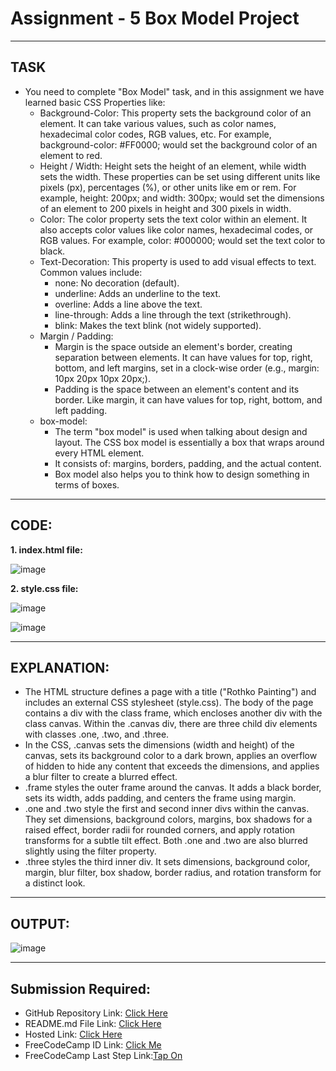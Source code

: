 # Assignment - 5 Box Model Project
---
## TASK 
- You need to complete "Box Model" task, and in this assignment we have learned basic CSS Properties like:
  - Background-Color: This property sets the background color of an element. It can take various values, such as color names, hexadecimal color codes, RGB values, etc. For example, background-color: #FF0000; would set the background color of an element to red.
  - Height / Width: Height sets the height of an element, while width sets the width. These properties can be set using different units like pixels (px), percentages (%), or other units like em or rem. For example, height: 200px; and width: 300px; would set the dimensions of an element to 200 pixels in height and 300 pixels in width.
  - Color: The color property sets the text color within an element. It also accepts color values like color names, hexadecimal codes, or RGB values. For example, color: #000000; would set the text color to black.
  - Text-Decoration: This property is used to add visual effects to text. Common values include:
    - none: No decoration (default).
    - underline: Adds an underline to the text.
    - overline: Adds a line above the text.
    - line-through: Adds a line through the text (strikethrough).
    - blink: Makes the text blink (not widely supported).
  - Margin / Padding:
    - Margin is the space outside an element's border, creating separation between elements. It can have values for top, right, bottom, and left margins, set in a clock-wise order (e.g., margin: 10px 20px 10px 20px;).
    - Padding is the space between an element's content and its border. Like margin, it can have values for top, right, bottom, and left padding.
  - box-model:
    - The term "box model" is used when talking about design and layout. The CSS box model is essentially a box that wraps around every HTML element.
    - It consists of: margins, borders, padding, and the actual content.
    - Box model also helps you to think how to design something in terms of boxes.
---
## CODE:

**1. index.html file:**

![image](https://github.com/Abhishek-Sharma-007/Geekster_Assignments/assets/84591804/2f8dfda9-87f3-4cbd-8e06-d9c85701782b)

**2. style.css file:**

![image](https://github.com/Abhishek-Sharma-007/Geekster_Assignments/assets/84591804/ddd626e9-113d-4e74-b2ed-b30db91fa30d)

![image](https://github.com/Abhishek-Sharma-007/Geekster_Assignments/assets/84591804/b104bb27-8fcf-4045-a188-48dcf29ff4a8)

---
## EXPLANATION:
- The HTML structure defines a page with a title ("Rothko Painting") and includes an external CSS stylesheet (style.css). The body of the page contains a div with the class frame, which encloses another div with the class canvas. Within the .canvas div, there are three child div elements with classes .one, .two, and .three.
- In the CSS, .canvas sets the dimensions (width and height) of the canvas, sets its background color to a dark brown, applies an overflow of hidden to hide any content that exceeds the dimensions, and applies a blur filter to create a blurred effect.
- .frame styles the outer frame around the canvas. It adds a black border, sets its width, adds padding, and centers the frame using margin.
- .one and .two style the first and second inner divs within the canvas. They set dimensions, background colors, margins, box shadows for a raised effect, border radii for rounded corners, and apply rotation transforms for a subtle tilt effect. Both .one and .two are also blurred slightly using the filter property.
- .three styles the third inner div. It sets dimensions, background color, margin, blur filter, box shadow, border radius, and rotation transform for a distinct look.
---
## OUTPUT:

![image](https://github.com/Abhishek-Sharma-007/Geekster_Assignments/assets/84591804/503bbf94-78d7-49bd-8013-bcd3e885e897)


---
## Submission Required:
- GitHub Repository Link: [Click Here](https://github.com/Abhishek-Sharma-007/Geekster_Assignments/tree/master/31_Assignment_5-Box_Model_Project)
- README.md File Link: [Click Here](https://github.com/Abhishek-Sharma-007/Geekster_Assignments/tree/master/31_Assignment_5-Box_Model_Project/README.md)
- Hosted Link: [Click Here](https://abhishek-sharma-007.github.io/Geekster_Assignments/31_Assignment_5-Box_Model_Project/index.html)
- FreeCodeCamp ID Link: [Click Me](https://www.freecodecamp.org/Abhishek_77)
- FreeCodeCamp Last Step Link:[Tap On](https://www.freecodecamp.org/learn/2022/responsive-web-design/learn-the-css-box-model-by-building-a-rothko-painting/step-45)
